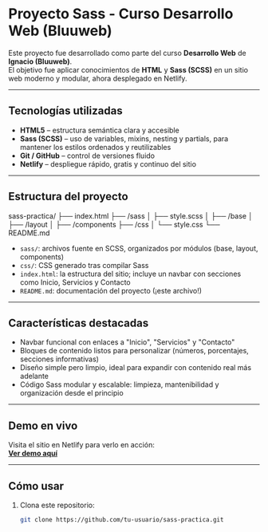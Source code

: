 #  Proyecto Sass - Curso Desarrollo Web (Bluuweb)

Este proyecto fue desarrollado como parte del curso **Desarrollo Web** de **Ignacio (Bluuweb)**.  
El objetivo fue aplicar conocimientos de **HTML** y **Sass (SCSS)** en un sitio web moderno y modular, ahora desplegado en Netlify.

---

##  Tecnologías utilizadas

- **HTML5** – estructura semántica clara y accesible  
- **Sass (SCSS)** – uso de variables, mixins, nesting y partials, para mantener los estilos ordenados y reutilizables  
- **Git / GitHub** – control de versiones fluido  
- **Netlify** – despliegue rápido, gratis y continuo del sitio

---

##  Estructura del proyecto

sass-practica/
├── index.html
├── /sass
│ ├── style.scss
│ ├── /base
│ ├── /layout
│ ├── /components
├── /css
│ └── style.css
└── README.md

- `sass/`: archivos fuente en SCSS, organizados por módulos (base, layout, components)  
- `css/`: CSS generado tras compilar Sass  
- `index.html`: la estructura del sitio; incluye un navbar con secciones como Inicio, Servicios y Contacto  
- `README.md`: documentación del proyecto (¡este archivo!)

---

##  Características destacadas

- Navbar funcional con enlaces a "Inicio", "Servicios" y "Contacto"  
- Bloques de contenido listos para personalizar (números, porcentajes, secciones informativas)  
- Diseño simple pero limpio, ideal para expandir con contenido real más adelante  
- Código Sass modular y escalable: limpieza, mantenibilidad y organización desde el principio  

---

##  Demo en vivo

Visita el sitio en Netlify para verlo en acción:  
[**Ver demo aquí**](https://sasspractica.netlify.app/)

---

##  Cómo usar

1. Clona este repositorio:
   ```bash
   git clone https://github.com/tu-usuario/sass-practica.git

